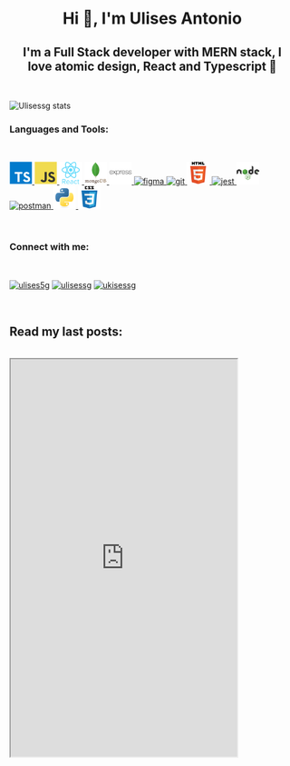 <h1 align="center">Hi 👋, I'm Ulises Antonio</h1>
<h2 align="center">I'm a Full Stack developer with MERN stack, I love atomic design, React and Typescript 💚</h2>

<br />

![Ulisessg stats](https://github-readme-stats.vercel.app/api?username=ulisessg&count_private=true&show_icons=true&theme=algolia)

<h3 align="left">Languages and Tools:</h3>

<br />

<p align="left" >
  <a href="https://www.typescriptlang.org/" target="_blank">
    <img
      src="https://raw.githubusercontent.com/devicons/devicon/master/icons/typescript/typescript-original.svg"
      alt="typescript"
      width="40"
      height="40"
    />
  </a>

<a href="https://developer.mozilla.org/en-US/docs/Web/JavaScript" target="\_blank">
<img
    src="https://raw.githubusercontent.com/devicons/devicon/master/icons/javascript/javascript-original.svg"
    alt="javascript"
    width="40"
    height="40"/>

</a>

<a href="https://reactjs.org/" target="_blank">
  <img
  src="https://raw.githubusercontent.com/devicons/devicon/master/icons/react/react-original-wordmark.svg"
  alt="react"
  width="40"
  height="40"
  />
</a>

<a href="https://www.mongodb.com/" target="_blank">
  <img
    src="https://raw.githubusercontent.com/devicons/devicon/master/icons/mongodb/mongodb-original-wordmark.svg"
    alt="mongodb"
    width="40"
    height="40"
  />
</a>

<a href="https://expressjs.com" target="_blank">
  <img
    src="https://raw.githubusercontent.com/devicons/devicon/master/icons/express/express-original-wordmark.svg"
    alt="express"
    width="40"
    height="40"
  />
</a>

<a href="https://www.figma.com/" target="_blank">
  <img
    src="https://www.vectorlogo.zone/logos/figma/figma-icon.svg"
    alt="figma"
    width="40"
    height="40"
  />
</a>

<a href="https://git-scm.com/" target="_blank">
  <img
    src="https://www.vectorlogo.zone/logos/git-scm/git-scm-icon.svg"
    alt="git"
    width="40"
    height="40"
  />
</a>
<a href="https://www.w3.org/html/" target="_blank">
  <img
    src="https://raw.githubusercontent.com/devicons/devicon/master/icons/html5/html5-original-wordmark.svg"
    alt="html5"
    width="40"
    height="40"
  />
</a>

<a href="https://jestjs.io" target="_blank">
  <img
    src="https://www.vectorlogo.zone/logos/jestjsio/jestjsio-icon.svg"
    alt="jest"
    width="40"
    height="40"
  />
</a>

<a href="https://nodejs.org" target="_blank">
  <img
    src="https://raw.githubusercontent.com/devicons/devicon/master/icons/nodejs/nodejs-original-wordmark.svg"
    alt="nodejs"
    width="40"
    height="40"
  />
</a>
<a href="https://postman.com" target="_blank">
  <img
    src="https://www.vectorlogo.zone/logos/getpostman/getpostman-icon.svg"
    alt="postman"
    width="40"
    height="40"
  />
</a>
<a href="https://www.python.org" target="_blank">
  <img
    src="https://raw.githubusercontent.com/devicons/devicon/master/icons/python/python-original.svg"
    alt="python"
    width="40"
    height="40"
  />
</a>

<a href="https://www.w3schools.com/css/" target="_blank">
  <img
    src="https://raw.githubusercontent.com/devicons/devicon/master/icons/css3/css3-original-wordmark.svg"
    alt="css3"
    width="40"
    height="40"
  />
</a>
</p>

<br />

<h3 align="left">Connect with me:</h3>

<br />

<p align="left">
<a href="https://twitter.com/ulises5g" target="blank"><img align="center" src="https://cdn.jsdelivr.net/npm/simple-icons@3.0.1/icons/twitter.svg" alt="ulises5g" height="30" width="40" /></a>
<a href="https://linkedin.com/in/ulisessg" target="blank"><img align="center" src="https://cdn.jsdelivr.net/npm/simple-icons@3.0.1/icons/linkedin.svg" alt="ulisessg" height="30" width="40" /></a>
<a href="https://www.hackerrank.com/ukisessg" target="blank"><img align="center" src="https://cdn.jsdelivr.net/npm/simple-icons@3.0.1/icons/hackerrank.svg" alt="ukisessg" height="30" width="40" /></a>
</p>

<br />


<h2>Read my last posts:</h2>

<br />

<iframe title="Last entries of my blog" width="400" height="700" src="https://ulisessg.com/blog" />
